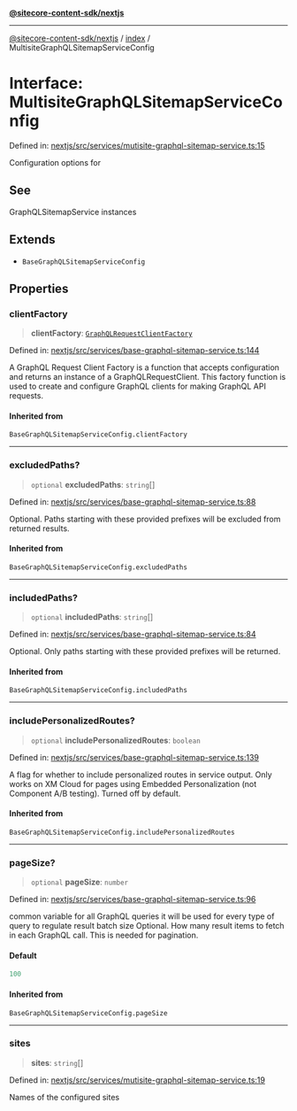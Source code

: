[**@sitecore-content-sdk/nextjs**](../../README.md)

***

[@sitecore-content-sdk/nextjs](../../README.md) / [index](../README.md) / MultisiteGraphQLSitemapServiceConfig

# Interface: MultisiteGraphQLSitemapServiceConfig

Defined in: [nextjs/src/services/mutisite-graphql-sitemap-service.ts:15](https://github.com/Sitecore/xmc-jss-dev/blob/d7b466243452103e100673b5863a2d80ef6e68eb/packages/nextjs/src/services/mutisite-graphql-sitemap-service.ts#L15)

Configuration options for

## See

GraphQLSitemapService instances

## Extends

- `BaseGraphQLSitemapServiceConfig`

## Properties

### clientFactory

> **clientFactory**: [`GraphQLRequestClientFactory`](../../graphql/type-aliases/GraphQLRequestClientFactory.md)

Defined in: [nextjs/src/services/base-graphql-sitemap-service.ts:144](https://github.com/Sitecore/xmc-jss-dev/blob/d7b466243452103e100673b5863a2d80ef6e68eb/packages/nextjs/src/services/base-graphql-sitemap-service.ts#L144)

A GraphQL Request Client Factory is a function that accepts configuration and returns an instance of a GraphQLRequestClient.
This factory function is used to create and configure GraphQL clients for making GraphQL API requests.

#### Inherited from

`BaseGraphQLSitemapServiceConfig.clientFactory`

***

### excludedPaths?

> `optional` **excludedPaths**: `string`[]

Defined in: [nextjs/src/services/base-graphql-sitemap-service.ts:88](https://github.com/Sitecore/xmc-jss-dev/blob/d7b466243452103e100673b5863a2d80ef6e68eb/packages/nextjs/src/services/base-graphql-sitemap-service.ts#L88)

Optional. Paths starting with these provided prefixes will be excluded from returned results.

#### Inherited from

`BaseGraphQLSitemapServiceConfig.excludedPaths`

***

### includedPaths?

> `optional` **includedPaths**: `string`[]

Defined in: [nextjs/src/services/base-graphql-sitemap-service.ts:84](https://github.com/Sitecore/xmc-jss-dev/blob/d7b466243452103e100673b5863a2d80ef6e68eb/packages/nextjs/src/services/base-graphql-sitemap-service.ts#L84)

Optional. Only paths starting with these provided prefixes will be returned.

#### Inherited from

`BaseGraphQLSitemapServiceConfig.includedPaths`

***

### includePersonalizedRoutes?

> `optional` **includePersonalizedRoutes**: `boolean`

Defined in: [nextjs/src/services/base-graphql-sitemap-service.ts:139](https://github.com/Sitecore/xmc-jss-dev/blob/d7b466243452103e100673b5863a2d80ef6e68eb/packages/nextjs/src/services/base-graphql-sitemap-service.ts#L139)

A flag for whether to include personalized routes in service output.
Only works on XM Cloud for pages using Embedded Personalization (not Component A/B testing).
Turned off by default.

#### Inherited from

`BaseGraphQLSitemapServiceConfig.includePersonalizedRoutes`

***

### pageSize?

> `optional` **pageSize**: `number`

Defined in: [nextjs/src/services/base-graphql-sitemap-service.ts:96](https://github.com/Sitecore/xmc-jss-dev/blob/d7b466243452103e100673b5863a2d80ef6e68eb/packages/nextjs/src/services/base-graphql-sitemap-service.ts#L96)

common variable for all GraphQL queries
it will be used for every type of query to regulate result batch size
Optional. How many result items to fetch in each GraphQL call. This is needed for pagination.

#### Default

```ts
100
```

#### Inherited from

`BaseGraphQLSitemapServiceConfig.pageSize`

***

### sites

> **sites**: `string`[]

Defined in: [nextjs/src/services/mutisite-graphql-sitemap-service.ts:19](https://github.com/Sitecore/xmc-jss-dev/blob/d7b466243452103e100673b5863a2d80ef6e68eb/packages/nextjs/src/services/mutisite-graphql-sitemap-service.ts#L19)

Names of the configured sites
